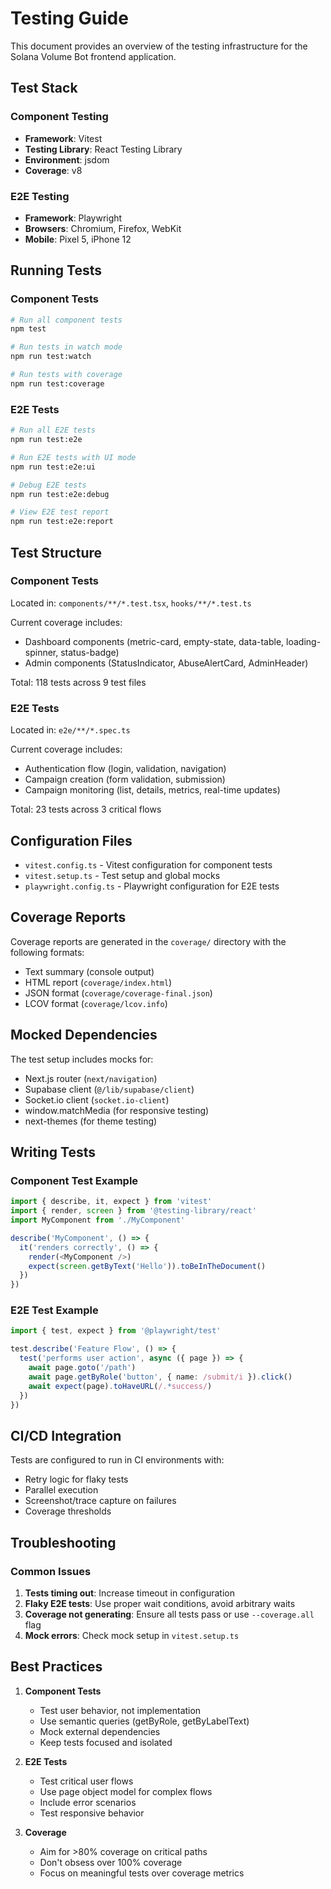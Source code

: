 # Testing Guide

This document provides an overview of the testing infrastructure for the Solana Volume Bot frontend application.

## Test Stack

### Component Testing
- **Framework**: Vitest
- **Testing Library**: React Testing Library
- **Environment**: jsdom
- **Coverage**: v8

### E2E Testing
- **Framework**: Playwright
- **Browsers**: Chromium, Firefox, WebKit
- **Mobile**: Pixel 5, iPhone 12

## Running Tests

### Component Tests

```bash
# Run all component tests
npm test

# Run tests in watch mode
npm run test:watch

# Run tests with coverage
npm run test:coverage
```

### E2E Tests

```bash
# Run all E2E tests
npm run test:e2e

# Run E2E tests with UI mode
npm run test:e2e:ui

# Debug E2E tests
npm run test:e2e:debug

# View E2E test report
npm run test:e2e:report
```

## Test Structure

### Component Tests
Located in: `components/**/*.test.tsx`, `hooks/**/*.test.ts`

Current coverage includes:
- Dashboard components (metric-card, empty-state, data-table, loading-spinner, status-badge)
- Admin components (StatusIndicator, AbuseAlertCard, AdminHeader)

Total: 118 tests across 9 test files

### E2E Tests
Located in: `e2e/**/*.spec.ts`

Current coverage includes:
- Authentication flow (login, validation, navigation)
- Campaign creation (form validation, submission)
- Campaign monitoring (list, details, metrics, real-time updates)

Total: 23 tests across 3 critical flows

## Configuration Files

- `vitest.config.ts` - Vitest configuration for component tests
- `vitest.setup.ts` - Test setup and global mocks
- `playwright.config.ts` - Playwright configuration for E2E tests

## Coverage Reports

Coverage reports are generated in the `coverage/` directory with the following formats:
- Text summary (console output)
- HTML report (`coverage/index.html`)
- JSON format (`coverage/coverage-final.json`)
- LCOV format (`coverage/lcov.info`)

## Mocked Dependencies

The test setup includes mocks for:
- Next.js router (`next/navigation`)
- Supabase client (`@/lib/supabase/client`)
- Socket.io client (`socket.io-client`)
- window.matchMedia (for responsive testing)
- next-themes (for theme testing)

## Writing Tests

### Component Test Example

```typescript
import { describe, it, expect } from 'vitest'
import { render, screen } from '@testing-library/react'
import MyComponent from './MyComponent'

describe('MyComponent', () => {
  it('renders correctly', () => {
    render(<MyComponent />)
    expect(screen.getByText('Hello')).toBeInTheDocument()
  })
})
```

### E2E Test Example

```typescript
import { test, expect } from '@playwright/test'

test.describe('Feature Flow', () => {
  test('performs user action', async ({ page }) => {
    await page.goto('/path')
    await page.getByRole('button', { name: /submit/i }).click()
    await expect(page).toHaveURL(/.*success/)
  })
})
```

## CI/CD Integration

Tests are configured to run in CI environments with:
- Retry logic for flaky tests
- Parallel execution
- Screenshot/trace capture on failures
- Coverage thresholds

## Troubleshooting

### Common Issues

1. **Tests timing out**: Increase timeout in configuration
2. **Flaky E2E tests**: Use proper wait conditions, avoid arbitrary waits
3. **Coverage not generating**: Ensure all tests pass or use `--coverage.all` flag
4. **Mock errors**: Check mock setup in `vitest.setup.ts`

## Best Practices

1. **Component Tests**
   - Test user behavior, not implementation
   - Use semantic queries (getByRole, getByLabelText)
   - Mock external dependencies
   - Keep tests focused and isolated

2. **E2E Tests**
   - Test critical user flows
   - Use page object model for complex flows
   - Include error scenarios
   - Test responsive behavior

3. **Coverage**
   - Aim for >80% coverage on critical paths
   - Don't obsess over 100% coverage
   - Focus on meaningful tests over coverage metrics
